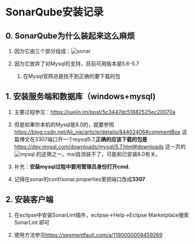 # SonarQube安装记录

## 0. SonarQube为什么装起来这么麻烦

1. 因为它由三个部分组成：![sonar](https://github.com/SimpleLonely/all_jedi_but_me/blob/master/docs/img/1557456468367.png)

2. 因为它放弃了对Mysql的支持，目前可用版本是5.6-5.7

   1. 在Mysql官网总是找不到正确的要下载的包

## 1. 安装服务端和数据库（windows+mysql)

   1. 主要过程参见：<https://juejin.im/post/5c3447dc51882525ec20070a>

   2. 但是如果你本机的Mysql是8.0的，就要参照 <https://blog.csdn.net/Ali_nie/article/details/84402406#commentBox> 这篇博文在3307端口开一个mysql5.7,**正确的应该下载的包是**<https://dev.mysql.com/downloads/mysql/5.7.html#downloads> 这一页的![mysql](https://github.com/SimpleLonely/all_jedi_but_me/blob/master/docs/img/1557456865610.png)
  的这俩之一。msi自测装不了，可能和已安装8.0有关。

   3. 补充：**安装mysql过程中要用管理员身份打开cmd.**

   4. 记得在sonar的conf/sonar.properties里把端口改成**3307**

## 2. 安装客户端

1. 在eclipse中安装SonarLint插件，eclipse->Help->Eclipse Marketplace搜索SonarLint 即可

2. 使用方法参见<https://segmentfault.com/a/1190000008459269>

         

